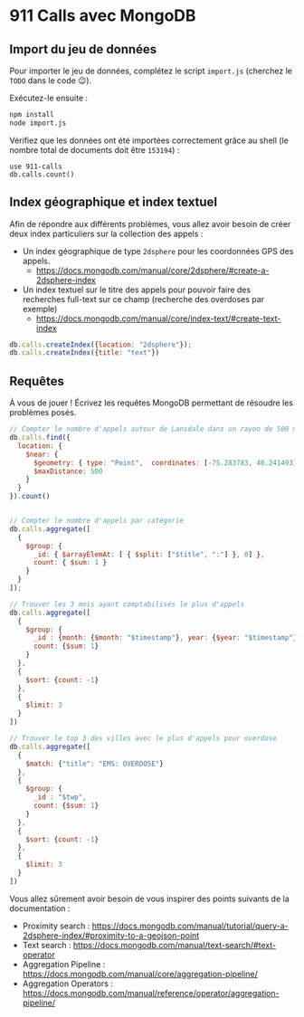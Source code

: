# 911 Calls avec MongoDB

## Import du jeu de données

Pour importer le jeu de données, complétez le script `import.js` (cherchez le `TODO` dans le code :wink:).

Exécutez-le ensuite :

```bash
npm install
node import.js
```

Vérifiez que les données ont été importées correctement grâce au shell (le nombre total de documents doit être `153194`) :

```
use 911-calls
db.calls.count()
```

## Index géographique et index textuel

Afin de répondre aux différents problèmes, vous allez avoir besoin de créer deux index particuliers sur la collection des appels :

* Un index géographique de type `2dsphere` pour les coordonnées GPS des appels.
  * https://docs.mongodb.com/manual/core/2dsphere/#create-a-2dsphere-index
* Un index textuel sur le titre des appels pour pouvoir faire des recherches full-text sur ce champ (recherche des overdoses par exemple)
  * https://docs.mongodb.com/manual/core/index-text/#create-text-index

```js
db.calls.createIndex({location: "2dsphere"});
db.calls.createIndex({title: "text"})
```

## Requêtes

À vous de jouer ! Écrivez les requêtes MongoDB permettant de résoudre les problèmes posés.

```js
// Compter le nombre d'appels autour de Lansdale dans un rayon de 500 mètres
db.calls.find({ 
  location: { 
    $near: { 
      $geometry: { type: "Point",  coordinates: [-75.283783, 40.241493]}, 
      $maxDistance: 500 
    } 
  } 
}).count()


// Compter le nombre d'appels par catégorie
db.calls.aggregate([
  { 
    $group: { 
      _id: { $arrayElemAt: [ { $split: ["$title", ":"] }, 0] }, 
      count: { $sum: 1 } 
    } 
  } 
]);

// Trouver les 3 mois ayant comptabilisés le plus d'appels
db.calls.aggregate([
  { 
    $group: {
      _id : {month: {$month: "$timestamp"}, year: {$year: "$timestamp"}},
      count: {$sum: 1}
    }
  },
  {
    $sort: {count: -1}
  },
  {
    $limit: 3
  }
])

// Trouver le top 3 des villes avec le plus d'appels pour overdose
db.calls.aggregate([
  {
    $match: {"title": "EMS: OVERDOSE"}
  },
  { 
    $group: {
      _id : "$twp",
      count: {$sum: 1}
    }
  },
  {
    $sort: {count: -1}
  },
  {
    $limit: 3
  }
])
```

Vous allez sûrement avoir besoin de vous inspirer des points suivants de la documentation :

* Proximity search : https://docs.mongodb.com/manual/tutorial/query-a-2dsphere-index/#proximity-to-a-geojson-point
* Text search : https://docs.mongodb.com/manual/text-search/#text-operator
* Aggregation Pipeline : https://docs.mongodb.com/manual/core/aggregation-pipeline/
* Aggregation Operators : https://docs.mongodb.com/manual/reference/operator/aggregation-pipeline/
